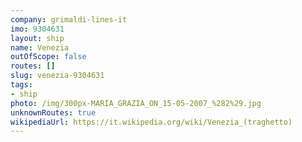 ```yaml
---
company: grimaldi-lines-it
imo: 9304631
layout: ship
name: Venezia
outOfScope: false
routes: []
slug: venezia-9304631
tags:
- ship
photo: /img/300px-MARIA_GRAZIA_ON_15-05-2007_%282%29.jpg
unknownRoutes: true
wikipediaUrl: https://it.wikipedia.org/wiki/Venezia_(traghetto)
---
```

